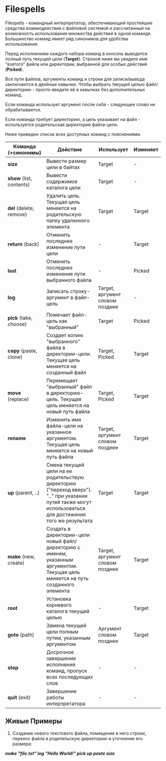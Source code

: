 # Filespells
Filespells - командный интерпретатор, обеспечивающий простейшие средства взаимодействия с файловой системой и рассчитанный на возможность использования множества действий в одной команде. Большинство команд имеет ряд синонимов для удобства использования.

Перед исполнением каждого набора команд в консоль выводится полный путь текущей цели (**Target**).
Строкой ниже вы увидите имя "взятого" файла или директории, выбранной для особых действий (**Picked**).

Все пути файлов, аргументы команд и строки для записи/вывода заключаются в двойные кавычки.
Чтобы выбрать текущей целью файл/директорию - просто введите её в кавычках без дополнительных команд.

Если команда использует аргумент после себя - следующее слово не обрабатывается.

Если команда требует директорию, а цель указывает на файл - используется родительская директория файла-цели.

Ниже приведен список всех доступных команд с пояснениями.

Команда (+синонимы)      |                        Действие                    |    Использует     |  Изменяет
-------------------------|----------------------------------------------------|-------------------|-----------
**size**                 | Вывести размер цели в байтах                       | Target            | -
**show** (list, contents)      | Вывести содержимое каталога цели                   | Target            | -
**del** (delete, remove) | Удалить цель. Текущая цель меняется на родительскую папку удаленного элемента | Target   | Target
**return** (back)        | Отменить последнее изменение пути цели             | -                 | Target
**last**                 | Отменить последнее изменение пути выбранного файла | -                 | Picked
**log**                  | Записать строку-аргумент в файл-цель                        | Target, аргумент словом позднее  | -
**pick** (take, choose)  | Помечает файл-цель как "выбранный"                 | Target            | Picked
**copy** (paste, clone)  | Создает копию "выбранного" файла в директории-цели. Текущая цель меняется на созданный файл | Target, Picked            | Target
**move** (replace)       | Перемещает "выбранный" файл в директорию-цель. Текущая цель меняется на новый путь файла | Target, Picked            | Target
**rename**               | Изменить имя файла-цели на указанное аргументом. Текущая цель меняется на новый путь файла | Target, аргумент словом позднее | Target
**up** (parent, ..)      | Смена текущей цели на ее родительствую директорию ("переход вверх"). ".." при указании путей также могут использоваться для достижения того же результата | Target         | Target
**make** (new, create)   | Создать в директории-цели новый файл/директорию с именем, указанным аргументом. Текущая цель меняется на путь созданного элемента | Target, аргумент словом позднее  | Target
**root**                 | Установка корневого каталога текущей целью | -            | Target
**goto** (path)          | Замена текущей цели полным путем, указанным аргументом | Аргумент словом позднее   | Target
**stop**                 | Досрочное завершение исполнения команд, пропуск всех последующих слов | -            | -
**quit** (exit)          | Завершение работы интерпретатора | -            | -


## Живые Примеры

1. Создание нового текстового файла, помещение в него строки, перенос файла в родительскую директорию и уточнение его размера:

***make "file.txt" log "Hello World!" pick up paste size***


